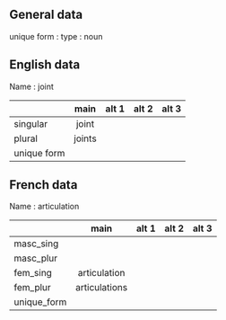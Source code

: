 ## General data

unique form :
type : noun

## English data

Name : joint

|             |  main  | alt 1 | alt 2 | alt 3 |
| :---------- | :----: | :---: | :---: | ----- |
| singular    | joint  |       |       |       |
| plural      | joints |       |       |       |
| unique form |        |       |       |       |

## French data

Name : articulation

|             |     main      | alt 1 | alt 2 | alt 3 |
| :---------- | :-----------: | :---: | :---: | :---: |
| masc_sing   |               |       |       |       |
| masc_plur   |               |       |       |       |
| fem_sing    | articulation  |       |       |       |
| fem_plur    | articulations |       |       |       |
| unique_form |               |       |       |       |


